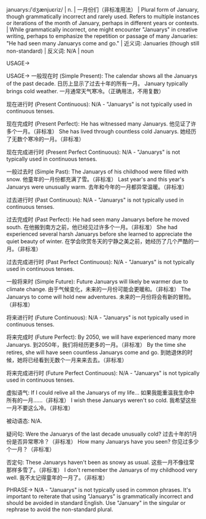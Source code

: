 januarys:/ˈdʒænjuɛriz/ | n. | 一月份们（非标准用法） |  Plural form of January, though grammatically incorrect and rarely used. Refers to multiple instances or iterations of the month of January, perhaps in different years or contexts. |  While grammatically incorrect, one might encounter "Januarys" in creative writing, perhaps to emphasize the repetition or passage of many Januaries: "He had seen many Januarys come and go."  | 近义词: Januaries (though still non-standard) | 反义词: N/A | noun


USAGE->

USAGE->
一般现在时 (Simple Present):
The calendar shows all the Januarys of the past decade.  日历上显示了过去十年的所有一月。
January typically brings cold weather. 一月通常天气寒冷。（正确用法，不用复数）


现在进行时 (Present Continuous):
N/A - "Januarys" is not typically used in continuous tenses.


现在完成时 (Present Perfect):
He has witnessed many Januarys. 他见证了许多个一月。（非标准）
She has lived through countless cold Januarys. 她经历了无数个寒冷的一月。（非标准）

现在完成进行时 (Present Perfect Continuous):
N/A - "Januarys" is not typically used in continuous tenses.

一般过去时 (Simple Past):
The Januarys of his childhood were filled with snow. 他童年的一月份都充满了雪。（非标准）
Last year's and this year's Januarys were unusually warm. 去年和今年的一月都异常温暖。（非标准）


过去进行时 (Past Continuous):
N/A - "Januarys" is not typically used in continuous tenses.


过去完成时 (Past Perfect):
He had seen many Januarys before he moved south. 在他搬到南方之前，他已经见过许多个一月。（非标准）
She had experienced several harsh Januarys before she learned to appreciate the quiet beauty of winter. 在学会欣赏冬天的宁静之美之前，她经历了几个严酷的一月。（非标准）


过去完成进行时 (Past Perfect Continuous):
N/A - "Januarys" is not typically used in continuous tenses.


一般将来时 (Simple Future):
Future Januarys will likely be warmer due to climate change. 由于气候变化，未来的一月份可能会更暖和。（非标准）
The Januarys to come will hold new adventures. 未来的一月份将会有新的冒险。（非标准）


将来进行时 (Future Continuous):
N/A - "Januarys" is not typically used in continuous tenses.


将来完成时 (Future Perfect):
By 2050, we will have experienced many more Januarys. 到2050年，我们将经历更多的一月。（非标准）
By the time she retires, she will have seen countless Januarys come and go. 到她退休的时候，她将已经看到无数个一月来来去去。（非标准）


将来完成进行时 (Future Perfect Continuous):
N/A - "Januarys" is not typically used in continuous tenses.


虚拟语气:
If I could relive all the Januarys of my life... 如果我能重温我生命中所有的一月……（非标准）
I wish these Januarys weren't so cold. 我希望这些一月不要这么冷。（非标准）


被动语态:
N/A.


疑问句:
Were the Januarys of the last decade unusually cold? 过去十年的1月份是否异常寒冷？（非标准）
How many Januarys have you seen? 你见过多少个一月？（非标准）


否定句:
These Januarys haven't been as snowy as usual. 这些一月不像往常那样多雪了。（非标准）
I don't remember the Januarys of my childhood very well. 我不太记得童年的一月了。（非标准）



PHRASE->
N/A - "Januarys" is not typically used in common phrases. It's important to reiterate that using "Januarys" is grammatically incorrect and should be avoided in standard English.  Use "January" in the singular or rephrase to avoid the non-standard plural.
